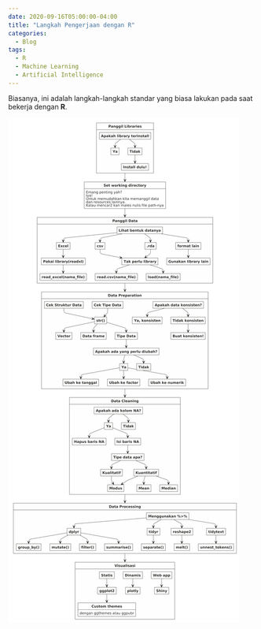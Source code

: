 ```yaml
---
date: 2020-09-16T05:00:00-04:00
title: "Langkah Pengerjaan dengan R"
categories:
  - Blog
tags:
  - R
  - Machine Learning
  - Artificial Intelligence
---
```



Biasanya, ini adalah langkah-langkah standar yang biasa lakukan pada
saat bekerja dengan **R**.

![](https://raw.githubusercontent.com/ikanx101/Live-Session-Nutrifood-R/master/readme_files/figure-gfm/unnamed-chunk-3-1.png)<!-- -->

